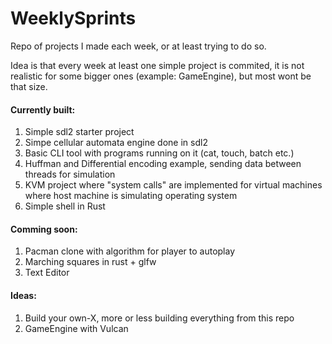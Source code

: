 # WeeklySprints

Repo of projects I made each week, or at least trying to do so.

Idea is that every week at least one simple project is commited, it is not realistic for some
bigger ones (example: GameEngine), but most wont be that size.

#### Currently built:

1. Simple sdl2 starter project
2. Simpe cellular automata engine done in sdl2
3. Basic CLI tool with programs running on it (cat, touch, batch etc.)
4. Huffman and Differential encoding example, sending data between threads for simulation
5. KVM project where "system calls" are implemented for virtual machines where host machine is simulating operating system 
6. Simple shell in Rust


#### Comming soon:

1. Pacman clone with algorithm for player to autoplay
2. Marching squares in rust + glfw
3. Text Editor 

#### Ideas:

1. Build your own-X, more or less building everything from this repo
2. GameEngine with Vulcan
